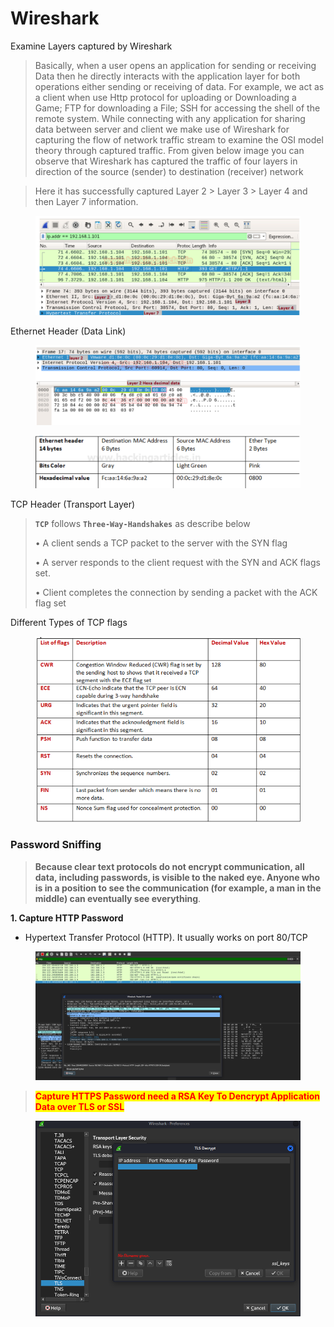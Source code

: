 # Wireshark



Examine Layers captured by Wireshark

> Basically, when a user opens an application for sending or receiving Data then he directly interacts with the application layer for both operations either sending or receiving of data. For example, we act as a client when use Http protocol for uploading or Downloading a Game; FTP for downloading a File; SSH for accessing the shell of the remote system. While connecting with any application for sharing data between server and client we make use of Wireshark for capturing the flow of network traffic stream to examine the OSI model theory through captured traffic. From given below image you can observe that Wireshark has captured the traffic of four layers in direction of the source (sender) to destination (receiver) network



> Here it has successfully captured Layer 2 > Layer 3 > Layer 4 and then Layer 7 information.

<figure><img src="../../.gitbook/assets/image (68).png" alt=""><figcaption></figcaption></figure>

Ethernet Header (Data Link)

<figure><img src="../../.gitbook/assets/image (69).png" alt=""><figcaption></figcaption></figure>

<figure><img src="../../.gitbook/assets/image (70).png" alt=""><figcaption></figcaption></figure>

TCP Header (Transport Layer)

> **`TCP`** follows **`Three-Way-Handshakes`** as describe below
>
> &#x20;• A client sends a TCP packet to the server with the SYN flag&#x20;
>
> &#x20;• A server responds to the client request with the SYN and ACK flags set.
>
> &#x20;• Client completes the connection by sending a packet with the ACK flag set

Different Types of TCP flags

<figure><img src="../../.gitbook/assets/image (71).png" alt=""><figcaption></figcaption></figure>

### Password Sniffing

> **Because clear text protocols do not encrypt communication, all data, including passwords, is visible to the naked eye. Anyone who is in a position to see the communication (for example, a man in the middle) can eventually see everything**.

**1. Capture HTTP Password**

* &#x20;Hypertext Transfer Protocol (HTTP). It usually works on port 80/TCP

<figure><img src="../../.gitbook/assets/image (72).png" alt=""><figcaption></figcaption></figure>

> <mark style="color:red;">**Capture HTTPS Password need a RSA Key To Dencrypt Application Data over TLS or SSL**</mark>

<figure><img src="../../.gitbook/assets/image (73).png" alt=""><figcaption></figcaption></figure>

